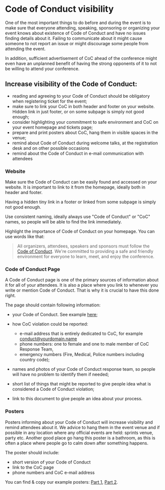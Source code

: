 # Code of Conduct visibility

One of the most important things to do before and during the event is 
to make sure that everyone attending, speaking, sponsoring or organizing your event knows about existence of Code of Conduct and 
have no issues finding details about it. Failing to communicate about it 
might cause someone to not report an issue or might discourage 
some people from attending the event.

In addition, sufficient advertisement of CoC ahead of the conference might even have an unplanned benefit of having the strong opponents of it to not be willing to attend your conference.

## Increase visibility of the Code of Conduct:

* reading and agreeing to your Code of Conduct should be obligatory when registering ticket for the event;
* make sure to link your CoC in both header and footer on your website. Hidden link in just footer, or on some subpage is simply not good enough;
* consider highlighting your commitment to safe environment and CoC on your event homepage and tickets page;
* prepare and print posters about CoC, hang them in visible spaces in the venue;
* remind about Code of Conduct during welcome talks, at the registration desk
and on other possible occasions
* remind about the Code of Conduct in e-mail communication with attendees

### Website

Make sure the Code of Conduct can be easily found and accessed on your website.
It is important to link to it from the homepage, ideally both in header and 
footer. 

Having a hidden tiny link in a footer or linked from some subpage is simply not good enough.

Use consistent naming, ideally always use "Code of Conduct" or "CoC" names, 
so people will be able to find the link immediately. 

Highlight the importance of Code of Conduct on your homepage. You can use words like that:

> All organizers, attendees, speakers and sponsors must follow the [Code of Conduct](#). We're committed to providing a safe and friendly environment for everyone to learn, meet, and enjoy the conference.

### Code of Conduct Page

A Code of Conduct page is one of the primary sources of information about it for
all of your attendees. It is also a place where you link to whenever you 
write or mention Code of Conduct. That is why it is crucial to have this 
done right.

The page should contain following information:

* your Code of Conduct. See example [here](https://2016.djangocon.eu/coc/);
* how CoC violation could be reported: 

    * e-mail address that is entirely dedicated to CoC, for example conduct@yourdomain.name
    * phone numbers: one to female and one to male member of CoC Response Team,
    * emergency numbers (Fire, Medical, Police numbers including country code);

* names and photos of your Code of Conduct response team, so people 
will have no problem to identify them if needed;
* short list of things that might be reported to give people idea what is 
considered a Code of Conduct violation;
* link to this document to give people an idea about your process.

### Posters

Posters informing about your Code of Conduct will increase visibility and 
remind attendees about it. We advice to hang them in the event venue
and if possible in any location where any official events are held: sprints venue,
party etc. Another good place go hang this poster is a bathroom, as this is often
a place where people go to calm down after something happens. 

The poster should include:

* short version of your Code of Conduct
* link to the CoC page
* phone numbers and CoC e-mail address

You can find & copy our example posters: [Part 1](https://drive.google.com/open?id=0B_sMcBckSgWqQktndmFXMzBJcVE), [Part 2](https://drive.google.com/open?id=0B_sMcBckSgWqbjN0SmJNVGpIU0U).

